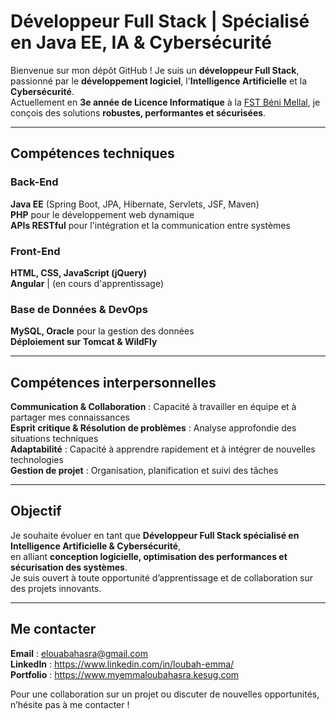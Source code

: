# Développeur Full Stack | Spécialisé en Java EE, IA & Cybersécurité

Bienvenue sur mon dépôt GitHub ! 
Je suis un **développeur Full Stack**, passionné par le **développement logiciel**, l'**Intelligence Artificielle** et la **Cybersécurité**.  
Actuellement en **3e année de Licence Informatique** à la [FST Béni Mellal](https://fstbm.ac.ma/), je conçois des solutions **robustes, performantes et sécurisées**.

---

## Compétences techniques

### **Back-End**
 **Java EE** (Spring Boot, JPA, Hibernate, Servlets, JSF, Maven)  
 **PHP** pour le développement web dynamique  
 **APIs RESTful** pour l'intégration et la communication entre systèmes

### **Front-End**
 **HTML, CSS, JavaScript (jQuery)**  
 **Angular** | (en cours d'apprentissage)

### **Base de Données & DevOps**
 **MySQL, Oracle** pour la gestion des données  
 **Déploiement sur Tomcat & WildFly**

---

## Compétences interpersonnelles

 **Communication & Collaboration** : Capacité à travailler en équipe et à partager mes connaissances  
 **Esprit critique & Résolution de problèmes** : Analyse approfondie des situations techniques  
 **Adaptabilité** : Capacité à apprendre rapidement et à intégrer de nouvelles technologies  
 **Gestion de projet** : Organisation, planification et suivi des tâches

---

## Objectif

Je souhaite évoluer en tant que **Développeur Full Stack spécialisé en Intelligence Artificielle & Cybersécurité**,  
en alliant **conception logicielle, optimisation des performances et sécurisation des systèmes**.  
Je suis ouvert à toute opportunité d’apprentissage et de collaboration sur des projets innovants. 

---

## Me contacter
 **Email** : elouabahasra@gmail.com  
 **LinkedIn** : https://www.linkedin.com/in/loubah-emma/  
 **Portfolio** : https://www.myemmaloubahasra.kesug.com

Pour une collaboration sur un projet ou discuter de nouvelles opportunités, n’hésite pas à me contacter ! 

